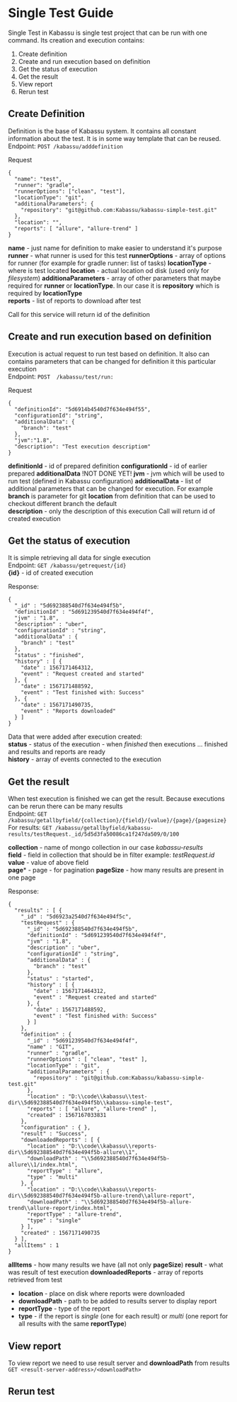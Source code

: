 # Single Test Guide

Single Test in Kabassu is single test project that can be run with one command. Its creation and execution contains:   
1. Create definition
2. Create and run execution based on definition
3. Get the status of execution
4. Get the result
5. View report
6. Rerun test

## Create Definition

Definition is the base of Kabassu system. It contains all constant information about the test. It is in some way template that can be reused.  
Endpoint: ``POST /kabassu/adddefinition`` 

Request 
```
{
  "name": "test",
  "runner": "gradle",
  "runnerOptions": ["clean", "test"],
  "locationType": "git",
  "additionalParameters": {
  	"repository": "git@github.com:Kabassu/kabassu-simple-test.git"
  },
  "location": "",
  "reports": [ "allure", "allure-trend" ]
}
```
**name** - just name for definition to make easier to understand it's purpose
**runner** - what runner is used for this test
**runnerOptions** - array of options for runner (for example for gradle runner: list of tasks)
**locationType** - where is test located
**location** - actual location od disk (used only for _filesystem_)
**additionaParameters** - array of other parameters that maybe required for **runner** or **locationType**. In our case it is **repository** which is required by **locationType**   
**reports** - list of reports to download after test

Call for this service will return id of the definition

## Create and run execution based on definition

Execution is actual request to run test based on definition. It also can contains parameters that can be changed for definition it this particular execution   
Endpoint: ``POST  /kabassu/test/run:``   

Request
```
{
  "definitionId": "5d6914b4540d7f634e494f55",
  "configurationId": "string",
  "additionalData": {
  	"branch": "test"
  },
  "jvm":"1.8",
  "description": "Test execution descriptiom"
}
```
**definitionId** - id of prepared definition
**configurationId** - id of earlier prepared **additionalData** !NOT DONE YET!
**jvm** - jvm which will be used to run test (defined in Kabassu configuration)
**additionalData** - list of additional parameters that can be changed for execution. For example **branch** is parameter for git **location** from definition that can be used to checkout different branch the default  
**description** - only the description of this execution
Call will return id of created execution

## Get the status of execution
It is simple retrieving all data for single execution   
Endpoint: ``GET /kabassu/getrequest/{id}``  
**{id}** - id of created execution

Response:  
```
{
  "_id" : "5d692388540d7f634e494f5b",
  "definitionId" : "5d691239540d7f634e494f4f",
  "jvm" : "1.8",
  "description" : "uber",
  "configurationId" : "string",
  "additionalData" : {
    "branch" : "test"
  },
  "status" : "finished",
  "history" : [ {
    "date" : 1567171464312,
    "event" : "Request created and started"
  }, {
    "date" : 1567171488592,
    "event" : "Test finished with: Success"
  }, {
    "date" : 1567171490735,
    "event" : "Reports downloaded"
  } ]
}
``` 
Data that were added after execution created:  
**status** - status of the execution - when _finished_ then executions ... finished and results and reports are ready   
**history** - array of events connected to the execution

## Get the result

When test execution is finished we can get the result. Because executions can be rerun there can be many results   
Endpoint: ``GET /kabassu/getallbyfield/{collection}/{field}/{value}/{page}/{pagesize}``  
For results: ``GET /kabassu/getallbyfield/kabassu-results/testRequest._id/5d5d3fa50086ca1f247da509/0/100``

**collection** - name of mongo collection in our case _kabassu-results_   
**field** - field in collection that should be in filter example: _testRequest.id_   
**value** - value of above field   
**page*** - page - for pagination
**pageSize** - how many results are present in one page

Response:
```
{
  "results" : [ {
    "_id" : "5d6923a2540d7f634e494f5c",
    "testRequest" : {
      "_id" : "5d692388540d7f634e494f5b",
      "definitionId" : "5d691239540d7f634e494f4f",
      "jvm" : "1.8",
      "description" : "uber",
      "configurationId" : "string",
      "additionalData" : {
        "branch" : "test"
      },
      "status" : "started",
      "history" : [ {
        "date" : 1567171464312,
        "event" : "Request created and started"
      }, {
        "date" : 1567171488592,
        "event" : "Test finished with: Success"
      } ]
    },
    "definition" : {
      "_id" : "5d691239540d7f634e494f4f",
      "name" : "GIT",
      "runner" : "gradle",
      "runnerOptions" : [ "clean", "test" ],
      "locationType" : "git",
      "additionalParameters" : {
        "repository" : "git@github.com:Kabassu/kabassu-simple-test.git"
      },
      "location" : "D:\\code\\kabassu\\test-dir\\5d692388540d7f634e494f5b\\kabassu-simple-test",
      "reports" : [ "allure", "allure-trend" ],
      "created" : 1567167033831
    },
    "configuration" : { },
    "result" : "Success",
    "downloadedReports" : [ {
      "location" : "D:\\code\\kabassu\\reports-dir\\5d692388540d7f634e494f5b-allure\\1",
      "downloadPath" : "\\5d692388540d7f634e494f5b-allure\\1/index.html",
      "reportType" : "allure",
      "type" : "multi"
    }, {
      "location" : "D:\\code\\kabassu\\reports-dir\\5d692388540d7f634e494f5b-allure-trend\\allure-report",
      "downloadPath" : "\\5d692388540d7f634e494f5b-allure-trend\\allure-report/index.html",
      "reportType" : "allure-trend",
      "type" : "single"
    } ],
    "created" : 1567171490735
  } ],
  "allItems" : 1
}
```

**allItems** - how many results we have (all not only **pageSize**)
**result** - what was result of test execution
**downloadedReports** - array of reports retrieved from test
- **location** - place on disk where reports were downloaded
- **downloadPath** - path to be added to results server to display report
- **reportType** - type of the report
- **type** - if the report is _single_ (one for each result) or _multi_ (one report for all results with the same **reportType**)  

## View report

To view report we need to use result server and **downloadPath** from results   
``GET <result-server-address>/<downloadPath>``

## Rerun test



